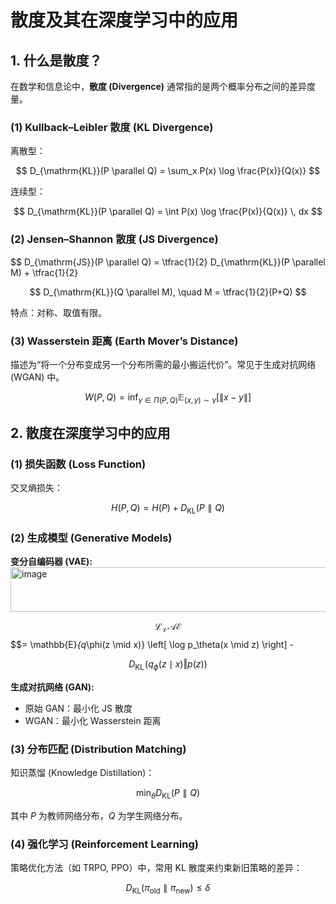 
# 散度及其在深度学习中的应用

## 1. 什么是散度？

在数学和信息论中，**散度 (Divergence)** 通常指的是两个概率分布之间的差异度量。

### (1) Kullback–Leibler 散度 (KL Divergence)

离散型：


$$
D_{\mathrm{KL}}(P \parallel Q) = \sum_x P(x) \log \frac{P(x)}{Q(x)}
$$


连续型：


$$
D_{\mathrm{KL}}(P \parallel Q) = \int P(x) \log \frac{P(x)}{Q(x)} \, dx
$$


### (2) Jensen–Shannon 散度 (JS Divergence)


$$
D_{\mathrm{JS}}(P \parallel Q) = \tfrac{1}{2} D_{\mathrm{KL}}(P \parallel M) + \tfrac{1}{2} 

$$
D_{\mathrm{KL}}(Q \parallel M), \quad M = \tfrac{1}{2}(P+Q)
$$

特点：对称、取值有限。  

### (3) Wasserstein 距离 (Earth Mover’s Distance)

描述为“将一个分布变成另一个分布所需的最小搬运代价”。常见于生成对抗网络 (WGAN) 中。

$$
W(P, Q) = \inf_{\gamma \in \Pi(P,Q)} \mathbb{E}_{(x,y) \sim \gamma} \big[ \lVert x - y \rVert \big]
$$

## 2. 散度在深度学习中的应用

### (1) 损失函数 (Loss Function)

交叉熵损失：


$$
H(P,Q) = H(P) + D_{\mathrm{KL}}(P \parallel Q)
$$

### (2) 生成模型 (Generative Models)

**变分自编码器 (VAE):**
<img width="681" height="71" alt="image" src="https://github.com/user-attachments/assets/245e5754-f5a4-4428-bdd2-8c6b8b277ba8" />


$$\mathcal{L_VAE} $$
$$\= \mathbb{E}_{q_\phi(z \mid x)} \left[ \log p_\theta(x \mid z) \right] - 

$$
D_{\mathrm{KL}}\!\left( q_\phi(z \mid x) \Vert p(z) \right)
$$



**生成对抗网络 (GAN):**

* 原始 GAN：最小化 JS 散度
* WGAN：最小化 Wasserstein 距离



### (3) 分布匹配 (Distribution Matching)

知识蒸馏 (Knowledge Distillation)：


$$
\min_\theta D_{\mathrm{KL}}(P \parallel Q)
$$


其中 $P$ 为教师网络分布，$Q$ 为学生网络分布。



### (4) 强化学习 (Reinforcement Learning)

策略优化方法（如 TRPO, PPO）中，常用 KL 散度来约束新旧策略的差异：


$$
D_{\mathrm{KL}}(\pi_{\text{old}} \parallel \pi_{\text{new}}) \leq \delta
$$




